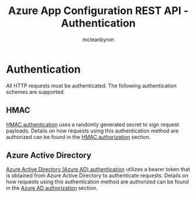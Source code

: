 ﻿---
title: Azure App Configuration REST API - Authentication
description: Reference pages for authentication using the Azure App Configuration REST API
author: mcleanbyron
ms.author: mcleans
ms.service: azure-app-configuration
ms.topic: reference
ms.date: 08/17/2020
---

# Authentication

All HTTP requests must be authenticated. The following authentication schemes are supported.

## HMAC

[HMAC authentication](./rest-api-authentication-hmac.md) uses a randomly generated secret to sign request payloads. Details on how requests using this authentication method are authorized can be found in the [HMAC authorization](./rest-api-authorization-hmac.md) section.

## Azure Active Directory

[Azure Active Directory (Azure AD) authentication](../active-directory/authentication/overview-authentication.md) utilizes a bearer token that is obtained from Azure Active Directory to authenticate requests. Details on how requests using this authentication method are authorized can be found in the [Azure AD authorization](./rest-api-authorization-azure-ad.md) section.
